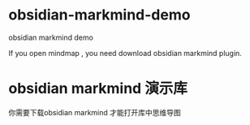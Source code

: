 # obsidian-markmind-demo
obsidian markmind demo

If you open mindmap , you need download obsidian markmind plugin.

# obsidian markmind 演示库

你需要下载obsidian markmind 才能打开库中思维导图
